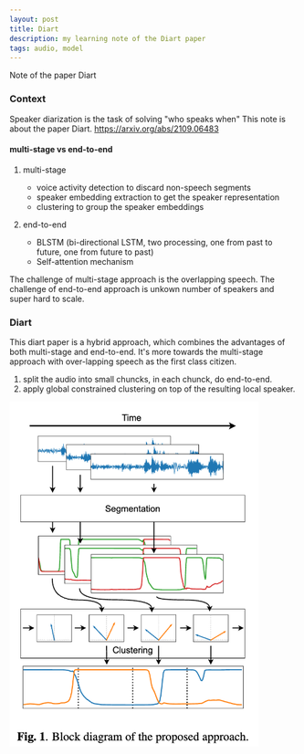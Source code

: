 ```yaml
---
layout: post
title: Diart
description: my learning note of the Diart paper
tags: audio, model
---
```

Note of the paper Diart

### Context

Speaker diarization is the task of solving "who speaks when"
This note is about the paper Diart. https://arxiv.org/abs/2109.06483

#### multi-stage vs end-to-end

1. multi-stage
    - voice activity detection to discard non-speech segments
    - speaker embedding extraction to get the speaker representation
    - clustering to group the speaker embeddings

2. end-to-end
    - BLSTM (bi-directional LSTM, two processing, one from past to future, one from future to past)
    - Self-attention mechanism

The challenge of multi-stage approach is the overlapping speech.
The challenge of end-to-end approach is unkown number of speakers and super hard to scale.


### Diart

This diart paper is a hybrid approach, which combines the advantages of both multi-stage and end-to-end. It's more towards the multi-stage approach with over-lapping speech as the first class citizen.

1. split the audio into small chuncks, in each chunck, do end-to-end.
2. apply global constrained clustering on top of the resulting local speaker.

![](/assets/img/2024-06-30-diart-img1.jpg)

